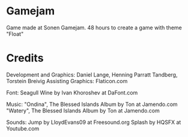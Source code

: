 # Gamejam
Game made at Sonen Gamejam. 48 hours to create a game with theme "Float"

# Credits
Development and Graphics: Daniel Lange, Henning Parratt Tandberg, Torstein Breivig
Assisting Graphics: Flaticon.com

Font: Seagull Wine by Ivan Khoroshev at DaFont.com

Music:	"Ondina", The Blessed Islands Album by Ton at Jamendo.com
		"Watery", The Blessed Islands Album by Ton at Jamendo.com

Sounds:
		Jump by LloydEvans09 at Freesound.org
		Splash by HQSFX at Youtube.com
